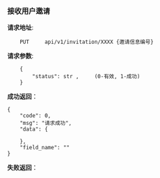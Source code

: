 ### 接收用户邀请

**请求地址**:
```
    PUT     api/v1/invitation/XXXX {邀请信息编号} 
```

**请求参数**:
```
    {
        "status": str ,     (0-有效, 1-成功) 
    }
```


**成功返回**：
```
{
    "code": 0,
    "msg": "请求成功",
    "data": {
         
    },
    "field_name": ""
}
```

**失败返回**：
```

```